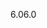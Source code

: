 <span data-ttu-id="b6526-101">6.0</span><span class="sxs-lookup"><span data-stu-id="b6526-101">6.0</span></span>